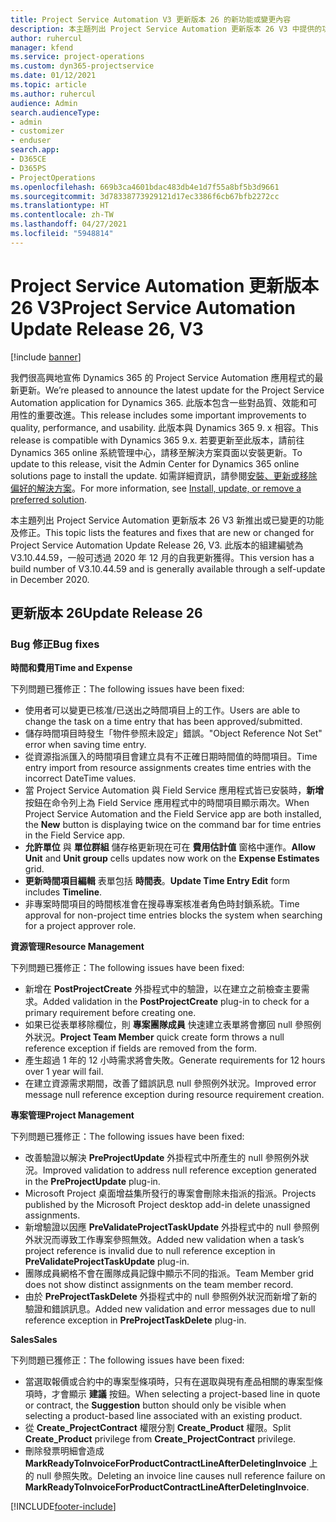```yaml
---
title: Project Service Automation V3 更新版本 26 的新功能或變更內容
description: 本主題列出 Project Service Automation 更新版本 26 V3 中提供的功能和修正。
author: ruhercul
manager: kfend
ms.service: project-operations
ms.custom: dyn365-projectservice
ms.date: 01/12/2021
ms.topic: article
ms.author: ruhercul
audience: Admin
search.audienceType:
- admin
- customizer
- enduser
search.app:
- D365CE
- D365PS
- ProjectOperations
ms.openlocfilehash: 669b3ca4601bdac483db4e1d7f55a8bf5b3d9661
ms.sourcegitcommit: 3d78338773929121d17ec3386f6cb67bfb2272cc
ms.translationtype: HT
ms.contentlocale: zh-TW
ms.lasthandoff: 04/27/2021
ms.locfileid: "5948814"
---
```

# <a name="project-service-automation-update-release-26-v3"></a><span data-ttu-id="4d067-103">Project Service Automation 更新版本 26 V3</span><span class="sxs-lookup"><span data-stu-id="4d067-103">Project Service Automation Update Release 26, V3</span></span>

[!include [banner](../includes/psa-now-project-operations.md)]

<span data-ttu-id="4d067-104">我們很高興地宣佈 Dynamics 365 的 Project Service Automation 應用程式的最新更新。</span><span class="sxs-lookup"><span data-stu-id="4d067-104">We’re pleased to announce the latest update for the Project Service Automation application for Dynamics 365.</span></span> <span data-ttu-id="4d067-105">此版本包含一些對品質、效能和可用性的重要改進。</span><span class="sxs-lookup"><span data-stu-id="4d067-105">This release includes some important improvements to quality, performance, and usability.</span></span> <span data-ttu-id="4d067-106">此版本與 Dynamics 365 9. x 相容。</span><span class="sxs-lookup"><span data-stu-id="4d067-106">This release is compatible with Dynamics 365 9.x.</span></span> <span data-ttu-id="4d067-107">若要更新至此版本，請前往 Dynamics 365 online 系統管理中心，請移至解決方案頁面以安裝更新。</span><span class="sxs-lookup"><span data-stu-id="4d067-107">To update to this release, visit the Admin Center for Dynamics 365 online solutions page to install the update.</span></span> <span data-ttu-id="4d067-108">如需詳細資訊，請參閱[安裝、更新或移除偏好的解決方案](/power-platform/admin/install-remove-preferred-solution)。</span><span class="sxs-lookup"><span data-stu-id="4d067-108">For more information, see [Install, update, or remove a preferred solution](/power-platform/admin/install-remove-preferred-solution).</span></span>

<span data-ttu-id="4d067-109">本主題列出 Project Service Automation 更新版本 26 V3 新推出或已變更的功能及修正。</span><span class="sxs-lookup"><span data-stu-id="4d067-109">This topic lists the features and fixes that are new or changed for Project Service Automation Update Release 26, V3.</span></span> <span data-ttu-id="4d067-110">此版本的組建編號為 V3.10.44.59，一般可透過 2020 年 12 月的自我更新獲得。</span><span class="sxs-lookup"><span data-stu-id="4d067-110">This version has a build number of V3.10.44.59 and is generally available through a self-update in December 2020.</span></span>

## <a name="update-release-26"></a><span data-ttu-id="4d067-111">更新版本 26</span><span class="sxs-lookup"><span data-stu-id="4d067-111">Update Release 26</span></span>

### <a name="bug-fixes"></a><span data-ttu-id="4d067-112">Bug 修正</span><span class="sxs-lookup"><span data-stu-id="4d067-112">Bug fixes</span></span>

<span data-ttu-id="4d067-113">**時間和費用**</span><span class="sxs-lookup"><span data-stu-id="4d067-113">**Time and Expense**</span></span>

<span data-ttu-id="4d067-114">下列問題已獲修正：</span><span class="sxs-lookup"><span data-stu-id="4d067-114">The following issues have been fixed:</span></span>

- <span data-ttu-id="4d067-115">使用者可以變更已核准/已送出之時間項目上的工作。</span><span class="sxs-lookup"><span data-stu-id="4d067-115">Users are able to change the task on a time entry that has been approved/submitted.</span></span>
- <span data-ttu-id="4d067-116">儲存時間項目時發生「物件參照未設定」錯誤。</span><span class="sxs-lookup"><span data-stu-id="4d067-116">"Object Reference Not Set" error when saving time entry.</span></span>
- <span data-ttu-id="4d067-117">從資源指派匯入的時間項目會建立具有不正確日期時間值的時間項目。</span><span class="sxs-lookup"><span data-stu-id="4d067-117">Time entry import from resource assignments creates time entries with the incorrect DateTime values.</span></span>
- <span data-ttu-id="4d067-118">當 Project Service Automation 與 Field Service 應用程式皆已安裝時，**新增** 按鈕在命令列上為 Field Service 應用程式中的時間項目顯示兩次。</span><span class="sxs-lookup"><span data-stu-id="4d067-118">When Project Service Automation and the Field Service app are both installed, the **New** button is displaying twice on the command bar for time entries in the Field Service app.</span></span>
- <span data-ttu-id="4d067-119">**允許單位** 與 **單位群組** 儲存格更新現在可在 **費用估計值** 窗格中運作。</span><span class="sxs-lookup"><span data-stu-id="4d067-119">**Allow Unit** and **Unit group** cells updates now work on the **Expense Estimates** grid.</span></span>
- <span data-ttu-id="4d067-120">**更新時間項目編輯** 表單包括 **時間表**。</span><span class="sxs-lookup"><span data-stu-id="4d067-120">**Update Time Entry Edit** form includes **Timeline**.</span></span>
- <span data-ttu-id="4d067-121">非專案時間項目的時間核准會在搜尋專案核准者角色時封鎖系統。</span><span class="sxs-lookup"><span data-stu-id="4d067-121">Time approval for non-project time entries blocks the system when searching for a project approver role.</span></span>

<span data-ttu-id="4d067-122">**資源管理**</span><span class="sxs-lookup"><span data-stu-id="4d067-122">**Resource Management**</span></span>

<span data-ttu-id="4d067-123">下列問題已獲修正：</span><span class="sxs-lookup"><span data-stu-id="4d067-123">The following issues have been fixed:</span></span>

- <span data-ttu-id="4d067-124">新增在 **PostProjectCreate** 外掛程式中的驗證，以在建立之前檢查主要需求。</span><span class="sxs-lookup"><span data-stu-id="4d067-124">Added validation in the **PostProjectCreate** plug-in to check for a primary requirement before creating one.</span></span>
- <span data-ttu-id="4d067-125">如果已從表單移除欄位，則 **專案團隊成員** 快速建立表單將會擲回 null 參照例外狀況。</span><span class="sxs-lookup"><span data-stu-id="4d067-125">**Project Team Member** quick create form throws a null reference exception if fields are removed from the form.</span></span>
- <span data-ttu-id="4d067-126">產生超過 1 年的 12 小時需求將會失敗。</span><span class="sxs-lookup"><span data-stu-id="4d067-126">Generate requirements for 12 hours over 1 year will fail.</span></span>
- <span data-ttu-id="4d067-127">在建立資源需求期間，改善了錯誤訊息 null 參照例外狀況。</span><span class="sxs-lookup"><span data-stu-id="4d067-127">Improved error message null reference exception during resource requirement creation.</span></span>

<span data-ttu-id="4d067-128">**專案管理**</span><span class="sxs-lookup"><span data-stu-id="4d067-128">**Project Management**</span></span>

<span data-ttu-id="4d067-129">下列問題已獲修正：</span><span class="sxs-lookup"><span data-stu-id="4d067-129">The following issues have been fixed:</span></span>

- <span data-ttu-id="4d067-130">改善驗證以解決 **PreProjectUpdate** 外掛程式中所產生的 null 參照例外狀況。</span><span class="sxs-lookup"><span data-stu-id="4d067-130">Improved validation to address null reference exception generated in the **PreProjectUpdate** plug-in.</span></span>
- <span data-ttu-id="4d067-131">Microsoft Project 桌面增益集所發行的專案會刪除未指派的指派。</span><span class="sxs-lookup"><span data-stu-id="4d067-131">Projects published by the Microsoft Project desktop add-in delete unassigned assignments.</span></span>
- <span data-ttu-id="4d067-132">新增驗證以因應 **PreValidateProjectTaskUpdate** 外掛程式中的 null 參照例外狀況而導致工作專案參照無效。</span><span class="sxs-lookup"><span data-stu-id="4d067-132">Added new validation when a task’s project reference is invalid due to null reference exception in **PreValidateProjectTaskUpdate** plug-in.</span></span>
- <span data-ttu-id="4d067-133">團隊成員網格不會在團隊成員記錄中顯示不同的指派。</span><span class="sxs-lookup"><span data-stu-id="4d067-133">Team Member grid does not show distinct assignments on the team member record.</span></span>
- <span data-ttu-id="4d067-134">由於 **PreProjectTaskDelete** 外掛程式中的 null 參照例外狀況而新增了新的驗證和錯誤訊息。</span><span class="sxs-lookup"><span data-stu-id="4d067-134">Added new validation and error messages due to null reference exception in **PreProjectTaskDelete** plug-in.</span></span>

<span data-ttu-id="4d067-135">**Sales**</span><span class="sxs-lookup"><span data-stu-id="4d067-135">**Sales**</span></span>

<span data-ttu-id="4d067-136">下列問題已獲修正：</span><span class="sxs-lookup"><span data-stu-id="4d067-136">The following issues have been fixed:</span></span>

- <span data-ttu-id="4d067-137">當選取報價或合約中的專案型條項時，只有在選取與現有產品相關的專案型條項時，才會顯示 **建議** 按鈕。</span><span class="sxs-lookup"><span data-stu-id="4d067-137">When selecting a project-based line in quote or contract, the **Suggestion** button should only be visible when selecting a product-based line associated with an existing product.</span></span>
- <span data-ttu-id="4d067-138">從 **Create_ProjectContract** 權限分割 **Create_Product** 權限。</span><span class="sxs-lookup"><span data-stu-id="4d067-138">Split **Create_Product** privilege from **Create_ProjectContract** privilege.</span></span>
- <span data-ttu-id="4d067-139">刪除發票明細會造成 **MarkReadyToInvoiceForProductContractLineAfterDeletingInvoice** 上的 null 參照失敗。</span><span class="sxs-lookup"><span data-stu-id="4d067-139">Deleting an invoice line causes null reference failure on **MarkReadyToInvoiceForProductContractLineAfterDeletingInvoice**.</span></span>


[!INCLUDE[footer-include](../includes/footer-banner.md)]